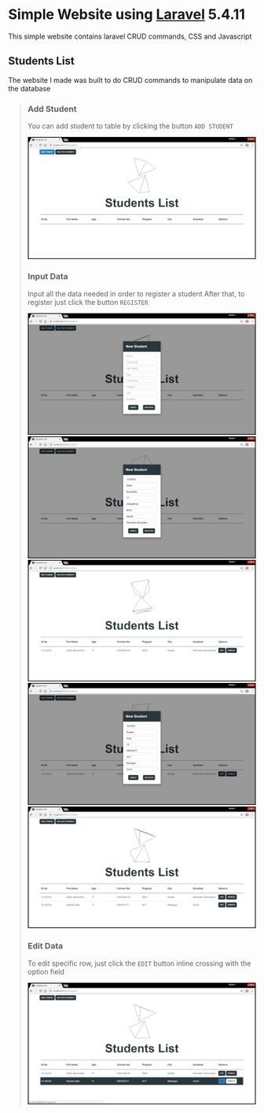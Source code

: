 # Simple Website using [Laravel](https://laravel.com/) 5.4.11
This simple website contains laravel CRUD commands, CSS and Javascript

## Students List
The website I made was built to do CRUD commands to manipulate data on the database

> ### Add Student
>You can add student to table by clicking the button `ADD STUDENT`
>
>![How to](https://github.com/ldrin01/Web-Application-2/blob/master/assignments/screenshots/1.PNG)
>
> ### Input Data
>Input all the data needed in order to register a student
>After that, to register just click the button `REGISTER`
>
>![How to](https://github.com/ldrin01/Web-Application-2/blob/master/assignments/screenshots/2.PNG)
>![How to](https://github.com/ldrin01/Web-Application-2/blob/master/assignments/screenshots/3.PNG)
>![How to](https://github.com/ldrin01/Web-Application-2/blob/master/assignments/screenshots/4.PNG)
>![How to](https://github.com/ldrin01/Web-Application-2/blob/master/assignments/screenshots/5.PNG)
>![How to](https://github.com/ldrin01/Web-Application-2/blob/master/assignments/screenshots/6.PNG)
>
> ### Edit Data
>To edit specific row, just click the `EDIT` button inline crossing with the option field 
>
>![How to](https://github.com/ldrin01/Web-Application-2/blob/master/assignments/screenshots/7.PNG)
>

